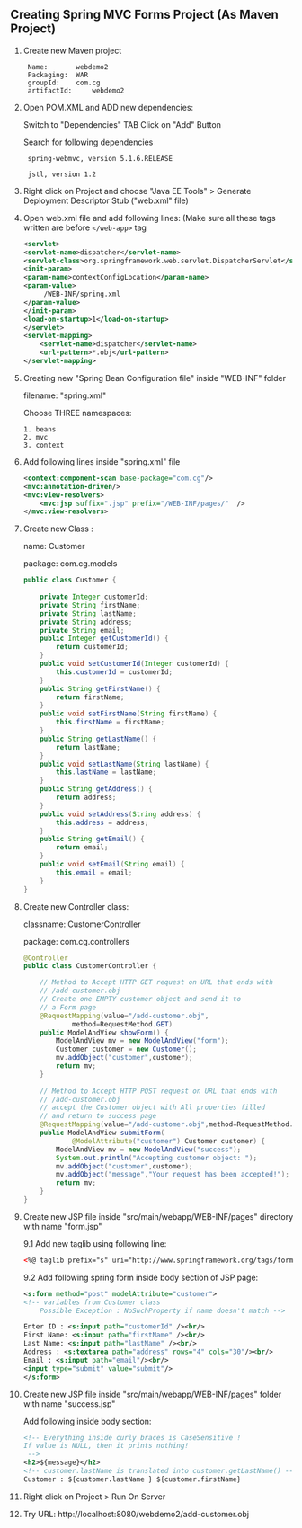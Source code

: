 ## Creating Spring MVC Forms Project (As Maven Project)


1. Create new Maven project 
   
		Name: 		webdemo2
		Packaging: 	WAR
		groupId: 	com.cg
		artifactId: 	webdemo2


2. Open POM.XML and ADD new dependencies:

	Switch to "Dependencies" TAB
	Click on "Add" Button
	
	Search for following dependencies
		
		spring-webmvc, version 5.1.6.RELEASE
		
		jstl, version 1.2

3. Right click on Project and choose "Java EE Tools" > Generate Deployment Descriptor Stub ("web.xml" file)

4. Open web.xml file and add following lines:
		(Make sure all these tags written are before ```</web-app>``` tag

	```xml
  	<servlet>
  	<servlet-name>dispatcher</servlet-name>
  	<servlet-class>org.springframework.web.servlet.DispatcherServlet</servlet-class>
	<init-param>
   	<param-name>contextConfigLocation</param-name>
   	<param-value>
         /WEB-INF/spring.xml
   	</param-value>
	</init-param>
	<load-on-startup>1</load-on-startup>
   	</servlet>
	<servlet-mapping>
  		<servlet-name>dispatcher</servlet-name>
  		<url-pattern>*.obj</url-pattern>
    </servlet-mapping>
	```
  
5.	Creating new "Spring Bean Configuration file" inside "WEB-INF" folder
	
	filename: "spring.xml"
	
	Choose THREE namespaces: 
	
		1. beans
		2. mvc
		3. context

6.	Add following lines inside "spring.xml" file
		
	```xml
	<context:component-scan base-package="com.cg"/>
	<mvc:annotation-driven/>
	<mvc:view-resolvers>
		<mvc:jsp suffix=".jsp" prefix="/WEB-INF/pages/"  />
	</mvc:view-resolvers>
	```
7.	Create new Class :
		
	name: 		Customer
	
	package:	com.cg.models

	```java
    public class Customer {
        
        private Integer customerId; 
        private String firstName;
        private String lastName;
        private String address;
        private String email;
        public Integer getCustomerId() {
            return customerId;
        }
        public void setCustomerId(Integer customerId) {
            this.customerId = customerId;
        }
        public String getFirstName() {
            return firstName;
        }
        public void setFirstName(String firstName) {
            this.firstName = firstName;
        }
        public String getLastName() {
            return lastName;
        }
        public void setLastName(String lastName) {
            this.lastName = lastName;
        }
        public String getAddress() {
            return address;
        }
        public void setAddress(String address) {
            this.address = address;
        }
        public String getEmail() {
            return email;
        }
        public void setEmail(String email) {
            this.email = email;
        }   
    }
    ```
8.  Create new Controller class:

    classname:  CustomerController

    package:    com.cg.controllers

    ```java
    @Controller
    public class CustomerController {

        // Method to Accept HTTP GET request on URL that ends with
        // /add-customer.obj
        // Create one EMPTY customer object and send it to
        // a Form page
        @RequestMapping(value="/add-customer.obj",
                method=RequestMethod.GET)
        public ModelAndView showForm() {
            ModelAndView mv = new ModelAndView("form");
            Customer customer = new Customer();
            mv.addObject("customer",customer);
            return mv;
        }
        
        // Method to Accept HTTP POST request on URL that ends with
        // /add-customer.obj
        // accept the Customer object with All properties filled
        // and return to success page
        @RequestMapping(value="/add-customer.obj",method=RequestMethod.POST)
        public ModelAndView submitForm(
                @ModelAttribute("customer") Customer customer) {
            ModelAndView mv = new ModelAndView("success");
            System.out.println("Accepting customer object: ");
            mv.addObject("customer",customer);
            mv.addObject("message","Your request has been accepted!");
            return mv;
        }   
    }
    ```
9.  Create new JSP file inside "src/main/webapp/WEB-INF/pages" directory with name "form.jsp"

    9.1 Add new taglib using following line:
        
    ```xml
    <%@ taglib prefix="s" uri="http://www.springframework.org/tags/form" %>
     ```
        
    9.2 Add following spring form inside body section of JSP page:
    
    ```xml
    <s:form method="post" modelAttribute="customer">
	<!-- variables from Customer class
		Possible Exception : NoSuchProperty if name doesn't match -->
    
	Enter ID : <s:input path="customerId" /><br/>
	First Name: <s:input path="firstName" /><br/>
	Last Name: <s:input path="lastName" /><br/>
	Address : <s:textarea path="address" rows="4" cols="30"/><br/>
	Email : <s:input path="email"/><br/>
	<input type="submit" value="submit"/> 
    </s:form>
    ```

10. Create new JSP file inside "src/main/webapp/WEB-INF/pages" folder with name "success.jsp"
    
    Add following inside body section:
    
    ```xml
    <!-- Everything inside curly braces is CaseSensitive !
	If value is NULL, then it prints nothing!
	 -->
    <h2>${message}</h2>
	<!-- customer.lastName is translated into customer.getLastName() -->
    Customer : ${customer.lastName } ${customer.firstName}
    ```

11.	Right click on Project > Run On Server 

12.	Try URL:
	http://localhost:8080/webdemo2/add-customer.obj

